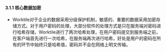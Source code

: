 #### 3.1.1 核心数据加密
* Worktile对于企业的数据采用分级保护机制，敏感的、重要的数据采用加密存储方式。对于用户密码的处理，大部分软件的处理方式是只在服务端对密码进行哈希存储，Worktile进行了两次哈希处理，在用户密码提交到服务端之前，在客户端首先进行一次哈希，在服务端再次进行哈希，好处是用户的密码在所有的环节中始终只是哈希值，密码并不会在网络上明文传输。